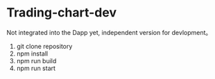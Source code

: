# Trading-chart-dev

Not integrated into the Dapp yet, independent version for devlopment。

1. git clone repository
2. npm install
3. npm run build
4. npm run start
